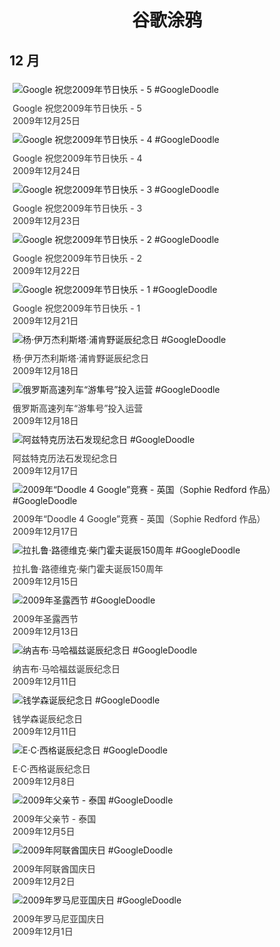 
<h1 align="center"> 谷歌涂鸦 </h1>




## 12 月

<div class="image">


<img src="https://lh3.googleusercontent.com/yTh9AwqOfpTzhrpV22fCfRnGsOk5CTotWb4mzJAADPZWxmIHGdoAiyln_rcu8SnbwvFU5PkIcoLemt6X4PoR2c_muRCg9BQ_RgQPLYVH=s660" alt="Google 祝您2009年节日快乐 - 5 #GoogleDoodle" style="margin: 5px"/>
<div class="info" style="font-size: 14px; color:#333333; margin:5px"><div class="title">Google 祝您2009年节日快乐 - 5</div><div class="date">2009年12月25日</div></div>

<img src="https://lh3.googleusercontent.com/TXA1694tzsPrht3BnuWolLxVKTsl6DtFWVgAk72ZDL8mXDc19ekDbAz1jKmVXTG3aCGPlbnwji0k_HDk86U6qej1_1ovDZKz3GxJDhkI=s660" alt="Google 祝您2009年节日快乐 - 4 #GoogleDoodle" style="margin: 5px"/>
<div class="info" style="font-size: 14px; color:#333333; margin:5px"><div class="title">Google 祝您2009年节日快乐 - 4</div><div class="date">2009年12月24日</div></div>

<img src="https://lh3.googleusercontent.com/ID3AEoo4ctf28Kw0dz5Pakmrm__6X5CXmtel4wAiK5sDQJMCCMCcwzc4GTamFX_3Un5AeDuHQjhuWnFic0nmoPrXrd6hOl_uylNKhZ-s=s660" alt="Google 祝您2009年节日快乐 - 3 #GoogleDoodle" style="margin: 5px"/>
<div class="info" style="font-size: 14px; color:#333333; margin:5px"><div class="title">Google 祝您2009年节日快乐 - 3</div><div class="date">2009年12月23日</div></div>

<img src="https://lh3.googleusercontent.com/tZxUfAN3aiATJGDf7m9mZcv7GoitGGm7ZjvrO8mRzdVqGMm4loiTYT3DI5ehhmU7RDtEkBBBqQlX4YVlE4QyuQXdWfu4Jvq09ajMek5C=s660" alt="Google 祝您2009年节日快乐 - 2 #GoogleDoodle" style="margin: 5px"/>
<div class="info" style="font-size: 14px; color:#333333; margin:5px"><div class="title">Google 祝您2009年节日快乐 - 2</div><div class="date">2009年12月22日</div></div>

<img src="https://lh3.googleusercontent.com/1trsmIYgOlu0_IJbnuv3llxzEqnrDkbUIyX2bkaQAhWgpreMfO56Cc1RLpP9mwvS-eLcs2j6DilRdmAa-YmaXEA_6qx1zWlaH3FIa0V5=s660" alt="Google 祝您2009年节日快乐 - 1 #GoogleDoodle" style="margin: 5px"/>
<div class="info" style="font-size: 14px; color:#333333; margin:5px"><div class="title">Google 祝您2009年节日快乐 - 1</div><div class="date">2009年12月21日</div></div>

<img src="https://lh3.googleusercontent.com/NDROVK0hCiFk6BdFEhYrhMepum2TgH0aLsDPrbwL0PF674zKahq8HiSFaMkXDKrp7f1JwTSclgRg9teA8um5PdC-4hByjMLDdaEw7Grx=s660" alt="杨·伊万杰利斯塔·浦肯野诞辰纪念日 #GoogleDoodle" style="margin: 5px"/>
<div class="info" style="font-size: 14px; color:#333333; margin:5px"><div class="title">杨·伊万杰利斯塔·浦肯野诞辰纪念日</div><div class="date">2009年12月18日</div></div>

<img src="https://lh3.googleusercontent.com/KpY87P5tGiCx0GLX0H496i5OJ7gt1KyCZappoJmEXNbgJlOZ3jwaUbcLlbhp9LnnsYQ43GzKFVaL7jtGIWNXamJLVFfBkAi3HRLq8rKJ=s660" alt="俄罗斯高速列车“游隼号”投入运营 #GoogleDoodle" style="margin: 5px"/>
<div class="info" style="font-size: 14px; color:#333333; margin:5px"><div class="title">俄罗斯高速列车“游隼号”投入运营</div><div class="date">2009年12月18日</div></div>

<img src="https://lh3.googleusercontent.com/o6Pt8oB3XP3oOkwsXeCYt0fzfi1BzTLJENa-DlrTMjCumg-L1flampuIQVAWAfBpQQprK5MJo9pb3p0FvS7pEgEAdQVgo_aIJQx3Rjle=s660" alt="阿兹特克历法石发现纪念日 #GoogleDoodle" style="margin: 5px"/>
<div class="info" style="font-size: 14px; color:#333333; margin:5px"><div class="title">阿兹特克历法石发现纪念日</div><div class="date">2009年12月17日</div></div>

<img src="https://lh3.googleusercontent.com/x5jkYcI92O1wzgmVK--YQt7yCQeoG0qAIB7Si5N45enWL7blpmseIYEYF3T2HPuULpXf_8CdIkGcGG0uFTlxIBAQkQC-zbziTD0B9xfKOg=s660" alt="2009年“Doodle 4 Google”竞赛 - 英国（Sophie Redford 作品） #GoogleDoodle" style="margin: 5px"/>
<div class="info" style="font-size: 14px; color:#333333; margin:5px"><div class="title">2009年“Doodle 4 Google”竞赛 - 英国（Sophie Redford 作品）</div><div class="date">2009年12月17日</div></div>

<img src="https://lh3.googleusercontent.com/8O2hFaIbBRRNdQrg57dpXQBJ3uKGHAM-M_D600XhgXCsWKZeGqkGtMu4XHemue0rPXaVoYuIpVlH9GphYoHWoj0w9MXq2V-mniUfEC8=s660" alt="拉扎鲁·路德维克·柴门霍夫诞辰150周年 #GoogleDoodle" style="margin: 5px"/>
<div class="info" style="font-size: 14px; color:#333333; margin:5px"><div class="title">拉扎鲁·路德维克·柴门霍夫诞辰150周年</div><div class="date">2009年12月15日</div></div>

<img src="//www.google.com/logos/2009/stlucy09-hp.gif" alt="2009年圣露西节 #GoogleDoodle" style="margin: 5px"/>
<div class="info" style="font-size: 14px; color:#333333; margin:5px"><div class="title">2009年圣露西节</div><div class="date">2009年12月13日</div></div>

<img src="//www.google.com/logos/2009/mahfouz09-hp.gif" alt="纳吉布·马哈福兹诞辰纪念日 #GoogleDoodle" style="margin: 5px"/>
<div class="info" style="font-size: 14px; color:#333333; margin:5px"><div class="title">纳吉布·马哈福兹诞辰纪念日</div><div class="date">2009年12月11日</div></div>

<img src="https://lh3.googleusercontent.com/0G1bRZwbKTXONhGZ0yh9KFlvvlSIPAjmvJyOy6ZNCAOcGOwiACempsVKuQq73j6O4B7bLo1fx4pJ8THPQXCTUzdqfleXpYbWNC6eb3e9Gw=s660" alt="钱学森诞辰纪念日 #GoogleDoodle" style="margin: 5px"/>
<div class="info" style="font-size: 14px; color:#333333; margin:5px"><div class="title">钱学森诞辰纪念日</div><div class="date">2009年12月11日</div></div>

<img src="https://lh3.googleusercontent.com/os0554EORSldP0Y2nQ_9ttRwbq8eF18gTfswoGWovCx55lYmx8BJVU_g_T1_SQvlsmf6s5UPAwWP82kr1dQMntNHIngPOeLzGOEz96uz=s660" alt="E·C·西格诞辰纪念日 #GoogleDoodle" style="margin: 5px"/>
<div class="info" style="font-size: 14px; color:#333333; margin:5px"><div class="title">E·C·西格诞辰纪念日</div><div class="date">2009年12月8日</div></div>

<img src="//www.google.com/logos/2009/fathersday_th09.gif" alt="2009年父亲节 - 泰国 #GoogleDoodle" style="margin: 5px"/>
<div class="info" style="font-size: 14px; color:#333333; margin:5px"><div class="title">2009年父亲节 - 泰国</div><div class="date">2009年12月5日</div></div>

<img src="https://lh3.googleusercontent.com/vY5iF7vOLGaKgnzHTBgAsD7PbbUd17S2l8AH1x2EnSn1Va8kIAmJbmxq6EhuG6Uuh2Jx5rrJRXI5jND2lGNS7CfIO3VDCniZYhWxklCylg=s660" alt="2009年阿联酋国庆日 #GoogleDoodle" style="margin: 5px"/>
<div class="info" style="font-size: 14px; color:#333333; margin:5px"><div class="title">2009年阿联酋国庆日</div><div class="date">2009年12月2日</div></div>

<img src="https://lh3.googleusercontent.com/dv03Q17MyA_BPzqF1xN4zPhOMVgLjNjMxxn6h7Yump0b7pjSR-FlP12Di6lu_Q8W_ZrDJHfE2RxXcm3_jOGhWJh47OaZpVSbplNqiomV5A=s660" alt="2009年罗马尼亚国庆日 #GoogleDoodle" style="margin: 5px"/>
<div class="info" style="font-size: 14px; color:#333333; margin:5px"><div class="title">2009年罗马尼亚国庆日</div><div class="date">2009年12月1日</div></div>

</div>








